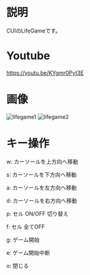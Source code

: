 # 説明
CUIのLifeGameです。

# Youtube
https://youtu.be/KYgmr0Pyt3E

# 画像
![lifegame1](https://user-images.githubusercontent.com/98020159/151550997-b4c3e805-34ca-455a-9dd3-955045412909.png)
![lifegame2](https://user-images.githubusercontent.com/98020159/151551000-3b2b4c64-9479-4f63-9ca5-4ce5ebc73ef8.png)

# キー操作
w: カーソールを上方向へ移動

s: カーソールを下方向へ移動

a: カーソールを左方向へ移動

d: カーソールを右方向へ移動

p: セル ON/OFF 切り替え 

f: セル 全てOFF     

g: ゲーム開始    

e: ゲーム開始中断    

o: 閉じる 


